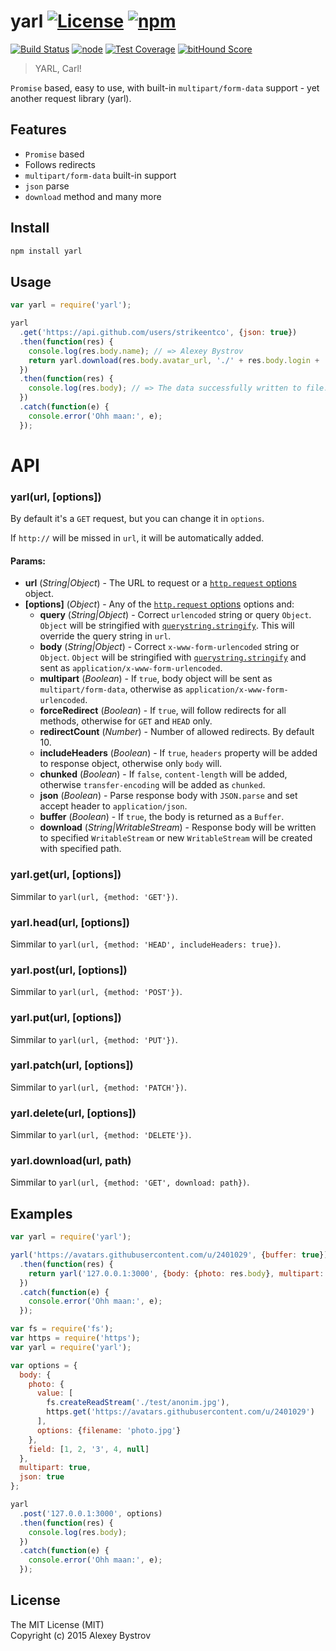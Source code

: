 yarl [![License](https://img.shields.io/github/license/strikeentco/yarl.svg)](https://github.com/strikeentco/yarl/blob/master/LICENSE) [![npm](https://img.shields.io/npm/v/yarl.svg)](https://www.npmjs.com/package/yarl)
==========
[![Build Status](https://travis-ci.org/strikeentco/yarl.svg)](https://travis-ci.org/strikeentco/yarl) [![node](https://img.shields.io/node/v/yarl.svg)](https://www.npmjs.com/package/yarl) [![Test Coverage](https://codeclimate.com/github/strikeentco/yarl/badges/coverage.svg)](https://codeclimate.com/github/strikeentco/yarl/coverage) [![bitHound Score](https://www.bithound.io/github/strikeentco/yarl/badges/score.svg)](https://www.bithound.io/github/strikeentco/yarl)
> YARL, Carl!

`Promise` based, easy to use, with built-in `multipart/form-data` support - yet another request library (yarl).

## Features
* `Promise` based
* Follows redirects
* `multipart/form-data` built-in support
* `json` parse
* `download` method and many more

## Install
```sh
npm install yarl
```

## Usage
```js
var yarl = require('yarl');

yarl
  .get('https://api.github.com/users/strikeentco', {json: true})
  .then(function(res) {
    console.log(res.body.name); // => Alexey Bystrov
    return yarl.download(res.body.avatar_url, './' + res.body.login + '.jpg');
  })
  .then(function(res) {
    console.log(res.body); // => The data successfully written to file.
  })
  .catch(function(e) {
    console.error('Ohh maan:', e);
  });
```

# API

### yarl(url, [options])

By default it's a `GET` request, but you can change it in `options`.

If `http://` will be missed in `url`, it will be automatically added.

#### Params:
* **url** (*String|Object*) - The URL to request or a [`http.request` options](https://nodejs.org/api/http.html#http_http_request_options_callback) object.
* **[options]** (*Object*) - Any of the [`http.request` options](https://nodejs.org/api/http.html#http_http_request_options_callback) options and:
  * **query**  (*String|Object*) - Correct `urlencoded` string or query `Object`. `Object` will be stringified with [`querystring.stringify`](https://nodejs.org/api/querystring.html#querystring_querystring_stringify_obj_sep_eq_options). This will override the query string in `url`.
  * **body**  (*String|Object*) - Correct `x-www-form-urlencoded` string or `Object`. `Object` will be stringified with [`querystring.stringify`](https://nodejs.org/api/querystring.html#querystring_querystring_stringify_obj_sep_eq_options) and sent as `application/x-www-form-urlencoded`.
  * **multipart** (*Boolean*) - If `true`, body object will be sent as `multipart/form-data`, otherwise as `application/x-www-form-urlencoded`.
  * **forceRedirect** (*Boolean*) - If `true`, will follow redirects for all methods, otherwise for `GET` and `HEAD` only.
  * **redirectCount** (*Number*) - Number of allowed redirects. By default 10.
  * **includeHeaders** (*Boolean*) - If `true`, `headers` property will be added to response object, otherwise only `body` will.
  * **chunked** (*Boolean*) - If `false`, `content-length` will be added, otherwise `transfer-encoding` will be added as `chunked`.
  * **json** (*Boolean*) - Parse response body with `JSON.parse` and set accept header to `application/json`.
  * **buffer** (*Boolean*) - If `true`, the body is returned as a `Buffer`.
  * **download** (*String|WritableStream*) - Response body will be written to specified `WritableStream` or new `WritableStream` will be created with specified path.

### yarl.get(url, [options])

Simmilar to `yarl(url, {method: 'GET'})`.

### yarl.head(url, [options])

Simmilar to `yarl(url, {method: 'HEAD', includeHeaders: true})`.

### yarl.post(url, [options])

Simmilar to `yarl(url, {method: 'POST'})`.

### yarl.put(url, [options])

Simmilar to `yarl(url, {method: 'PUT'})`.

### yarl.patch(url, [options])

Simmilar to `yarl(url, {method: 'PATCH'})`.

### yarl.delete(url, [options])

Simmilar to `yarl(url, {method: 'DELETE'})`.

### yarl.download(url, path)

Simmilar to `yarl(url, {method: 'GET', download: path})`.

## Examples

```js
var yarl = require('yarl');

yarl('https://avatars.githubusercontent.com/u/2401029', {buffer: true})
  .then(function(res) {
    return yarl('127.0.0.1:3000', {body: {photo: res.body}, multipart: true});
  })
  .catch(function(e) {
    console.error('Ohh maan:', e);
  });
```

```js
var fs = require('fs');
var https = require('https');
var yarl = require('yarl');

var options = {
  body: {
    photo: {
      value: [
        fs.createReadStream('./test/anonim.jpg'),
        https.get('https://avatars.githubusercontent.com/u/2401029')
      ],
      options: {filename: 'photo.jpg'}
    },
    field: [1, 2, '3', 4, null]
  },
  multipart: true,
  json: true
};

yarl
  .post('127.0.0.1:3000', options)
  .then(function(res) {
    console.log(res.body);
  })
  .catch(function(e) {
    console.error('Ohh maan:', e);
  });
```

## License

The MIT License (MIT)<br/>
Copyright (c) 2015 Alexey Bystrov
